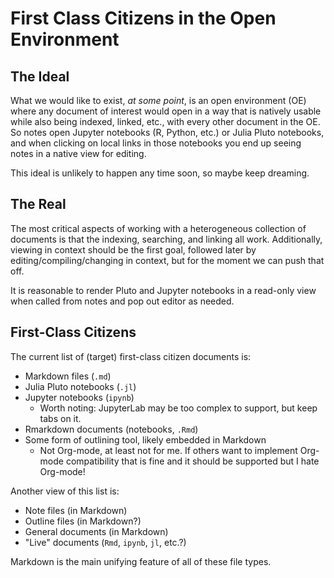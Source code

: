 # First Class Citizens in the Open Environment

## The Ideal

What we would like to exist, _at some point_, is an open environment (OE) where any document of interest would open in a way that is natively usable while also being indexed, linked, etc., with every other document in the OE. So notes open Jupyter notebooks (R, Python, etc.) or Julia Pluto notebooks, and when clicking on local links in those notebooks you end up seeing notes in a native view for editing.

This ideal is unlikely to happen any time soon, so maybe keep dreaming.

## The Real

The most critical aspects of working with a heterogeneous collection of documents is that the indexing, searching, and linking all work. Additionally, viewing in context should be the first goal, followed later by editing/compiling/changing in context, but for the moment we can push that off.

It is reasonable to render Pluto and Jupyter notebooks in a read-only view when called from notes and pop out editor as needed.

## First-Class Citizens

The current list of (target) first-class citizen documents is:

+ Markdown files (`.md`)
+ Julia Pluto notebooks (`.jl`)
+ Jupyter notebooks (`ipynb`)
  + Worth noting: JupyterLab may be too complex to support, but keep tabs on it.
+ Rmarkdown documents (notebooks, `.Rmd`)
+ Some form of outlining tool, likely embedded in Markdown
  + Not Org-mode, at least not for me. If others want to implement Org-mode compatibility that is fine and it should be supported but I hate Org-mode!

Another view of this list is:

+ Note files (in Markdown)
+ Outline files (in Markdown?)
+ General documents (in Markdown)
+ "Live" documents (`Rmd`, `ipynb`, `jl`, etc.?)

Markdown is the main unifying feature of all of these file types.
